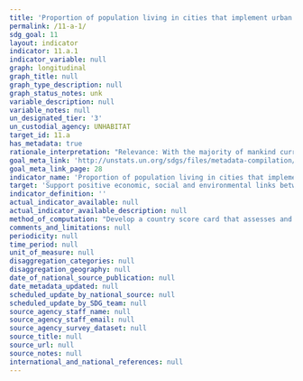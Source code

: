 ```yaml
---
title: 'Proportion of population living in cities that implement urban and regional development plans integrating population projections and resource needs, by size of city'
permalink: /11-a-1/
sdg_goal: 11
layout: indicator
indicator: 11.a.1
indicator_variable: null
graph: longitudinal
graph_title: null
graph_type_description: null
graph_status_notes: unk
variable_description: null
variable_notes: null
un_designated_tier: '3'
un_custodial_agency: UNHABITAT
target_id: 11.a
has_metadata: true
rationale_interpretation: "Relevance: With the majority of mankind currently living in cities, and the number poised to increase further by 2030, the success of SDGs will depend largely on how urbanisation is well coordinated and managed. Considering that urbanisation is as a tool for development, many countries8 are now embarking on the development and implementation of national urban policies as tangible instruments to coordinate stakeholders' efforts, harness the benefits of urbanisation while mitigating its externalities. \nThis particular indicator is very relevant for tracking national progress on all other areas in the SDGs and targets where urban and policies are mentioned along with the above 8 qualifiers. This indicator is one of the key metrics to benchmark and monitor urbanisation and asserts the national leadership and political will of national governments. This indicator is based on the notion that the development and implementation of national urban policies should support participation, partnership, cooperation and coordination of actors and facilitate dialogue. \nThis indicator will provide a good barometer on global progress on sustainable national urban policies. It serves as gap analysis to support policy recommendations. The indicator can identify good practices and policies among countries that can promote partnership and cooperation between all stakeholders. \nThis indicator is both process oriented and aspirational and has the potential to support the validation of Goal 11 and other SDGs indicators with an urban component. The indicators has the ability to work at multi jurisdictions level, covering a number of areas while taking care of urban challenges in a more integrated national manner. The indicator has a strong connection to the target, addressing the fundamental spatial and territorial aspect of national urban policy in the context of urban, peri-urban and rural areas. \nSuitability: \nThis indicator epitomises the universality tenet and spirit of the SDGs. It is clearly suitable for all countries and can be disaggregated and/or aggregated by areas of development as explained in the methodology section of this metadata. The indicator will be suitable to assess commitment to address urban challenges and respond to the opportunities that urbanization brings. It clearly responds to Goal 11 harnessing the power of urbanisation for the common good. The indicator is strongly connected to other SDGs goals and targets."
goal_meta_link: 'http://unstats.un.org/sdgs/files/metadata-compilation/Metadata-Goal-11.pdf'
goal_meta_link_page: 28
indicator_name: 'Proportion of population living in cities that implement urban and regional development plans integrating population projections and resource needs, by size of city'
target: 'Support positive economic, social and environmental links between urban, peri-urban and rural areas by strengthening national and regional development planning.'
indicator_definition: ''
actual_indicator_available: null
actual_indicator_available_description: null
method_of_computation: "Develop a country score card that assesses and tracks progress on the extent to which national urban policy (development and implementation) satisfies the following criteria as qualifiers, based on participation, partnership, coordination and cooperation of actors: \t1) responds to population dynamics \t2) ensures balanced regional and territorial development \t3) prepares for infrastructure and services development \t4) promotes urban land-use efficiency \t5) enhances resilience to climate change \t6) protects public space \t7) develops effective urban governance systems \t8) Increase local fiscal space This indicator places particular emphasis on the aspect of national and regional development planning and the notion of inclusion of sectors and actors, articulated on national urban policies (NUP). The indicator has various key qualifiers that are scored between 0-5 (0-none, and 5 for full compliance). Tools to be used to support the reporting on this indicator include: baseline, benchmarking, point-of-service surveys, scorecard, peer-review and experts opinion, performance monitoring and reporting, focus group discussions, gap and content analysis. With initial support of UN-Habitat and partners tracking and assessment tools and methods will be developed, piloted and rolled out at country level to assess national urban policies developed and implemented based on the qualifiers listed above. Based on expert opinion, the assessment of the qualifiers of the indicator will target national government institutions as well as other key urban stakeholders from academia, private sector, and civil society organization, as per specific criteria of selection of these stakeholders. A threshold will be established to ascertain the level of satisfaction of each qualifier. The method for tracking and analysing progress on national urban policies will collate information on adopted policies, conventions, laws, government programs, and other initiatives that comprise an urban policy. This information would be in most cases already available. The analysis will cover the qualifiers listed above. The standard definition of National Urban Policy5 will be extended and adapted to country context and may include where applicable terms such as National Urban Plan, Frameworks, Strategies, etc. as long as they are aligned with the above qualifiers. For each of the 8 items defined above, policies will be scored on a scale of 1 to 5 for achievement or lack of achievement. Overall aggregate national scores (X) will range from 8 to 40 and these will be standardized to the scale of 0-100 using the following approach. If (X) is the observed aggregate value of the score for the policy performance using the above criterion, then its standardized value X(S) will be computed as; X(s) = 100 ( (X - Min(X) / Max(X) - Min(X) ) Where, Max (X) and Min (X) are the maximum and minimum values observed for X which is 8 and 40, respectively. Countries that achieve maximum values on the scorecard i.e. Max (X) =40, the value assigned via standardization will be 100 while those that achieve minimum score i.e. Min (X) =8 the value assigned via standardization will be 0. Unit: Number/dimensionless Number of countries which have scored above the threshold and are making progress on the range of qualifiers. When analysing the data and the score card, the scorecard of each country could be used to ascertain the overall performance of countries which could then be aggregated by regional groups and specific qualifiers. The scorecard will point to concrete policy recommendations, particularly for qualifiers that need particular attention."
comments_and_limitations: null
periodicity: null
time_period: null
unit_of_measure: null
disaggregation_categories: null
disaggregation_geography: null
date_of_national_source_publication: null
date_metadata_updated: null
scheduled_update_by_national_source: null
scheduled_update_by_SDG_team: null
source_agency_staff_name: null
source_agency_staff_email: null
source_agency_survey_dataset: null
source_title: null
source_url: null
source_notes: null
international_and_national_references: null
---
```

